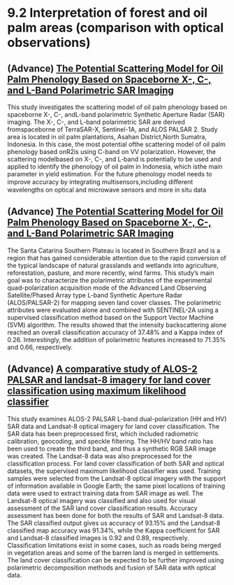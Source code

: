# 9.2 Interpretation of forest and oil palm areas (comparison with optical observations)


## (Advance) [The Potential Scattering Model for Oil Palm Phenology Based on Spaceborne X-, C-, and L-Band Polarimetric SAR Imaging](https://www.researchgate.net/publication/349905644_The_Potential_Scattering_Model_for_Oil_Palm_Phenology_Based_on_Spaceborne_X-_C-_and_L-Band_Polarimetric_SAR_Imaging)

This study investigates the scattering model of oil palm phenology based on spaceborne X-, C-, andL-band polarimetric Synthetic Aperture Radar (SAR) imaging. The X-, C-, and L-band polarimetric SAR are derived fromspaceborne of TerraSAR-X, Sentinel-1A, and ALOS PALSAR 2. Study area is located in oil palm plantations, Asahan District,North Sumatra, Indonesia. 
In this case, the most potential ofthe scattering model of oil palm phenology based onR2is using C-band on VV polarization. However, the scattering modelbased on X-, C-, and L-band is potentially to be used and applied to identify the phenology of oil palm in Indonesia, which isthe main parameter in yield estimation. For the future phenology model needs to improve accuracy by integrating multisensors,including diﬀerent wavelengths on optical and microwave sensors and more in situ data

## (Advance) [The Potential Scattering Model for Oil Palm Phenology Based on Spaceborne X-, C-, and L-Band Polarimetric SAR Imaging](https://www.mdpi.com/2072-4292/13/2/229#)
The Santa Catarina Southern Plateau is located in Southern Brazil and is a region that has gained considerable attention due to the rapid conversion of the typical landscape of natural grasslands and wetlands into agriculture, reforestation, pasture, and more recently, wind farms. This study’s main goal was to characterize the polarimetric attributes of the experimental quad-polarization acquisition mode of the Advanced Land Observing Satellite/Phased Array type L-band Synthetic Aperture Radar (ALOS/PALSAR-2) for mapping seven land cover classes. The polarimetric attributes were evaluated alone and combined with SENTINEL-2A using a supervised classification method based on the Support Vector Machine (SVM) algorithm. The results showed that the intensity backscattering alone reached an overall classification accuracy of 37.48% and a Kappa index of 0.26. Interestingly, the addition of polarimetric features increased to 71.35% and 0.66, respectively. 


## (Advance) [A comparative study of ALOS-2 PALSAR and landsat-8 imagery for land cover classification using maximum likelihood classifier](https://www.sciencedirect.com/science/article/pii/S1110982317301205)
This study examines ALOS-2 PALSAR L-band dual-polarization (HH and HV) SAR data and Landsat-8 optical imagery for land cover classification. The SAR data has been preprocessed first, which included radiometric calibration, geocoding, and speckle filtering. The HH/HV band ratio has been used to create the third band, and thus a synthetic RGB SAR image was created. The Landsat-8 data was also preprocessed for the classification process. For land cover classification of both SAR and optical datasets, the supervised maximum likelihood classifier was used. Training samples were selected from the Landsat-8 optical imagery with the support of information available in Google Earth; the same pixel locations of training data were used to extract training data from SAR image as well. The Landsat-8 optical imagery was classified and also used for visual assessment of the SAR land cover classification results. Accuracy assessment has been done for both the results of SAR and Landsat-8 data. The SAR classified output gives us accuracy of 93.15% and the Landsat-8 classified map accuracy was 91.34%, while the Kappa coefficient for SAR and Landsat-8 classified images is 0.92 and 0.89, respectively. Classification limitations exist in some cases, such as roads being merged in vegetation areas and some of the barren land is merged in settlements. The land cover classification can be expected to be further improved using polarimetric decomposition methods and fusion of SAR data with optical data.


